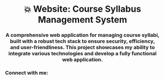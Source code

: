 <h1 align="center">💥 Website: Course Syllabus Management System</h1>
<h3 align="center">A comprehensive web application for managing course syllabi, built with a robust tech stack to ensure security, efficiency, and user-friendliness. This project showcases my ability to integrate various technologies and develop a fully functional web application.</h3>

<h3 align="left">Connect with me:</h3>
<p align="left">
</p>
